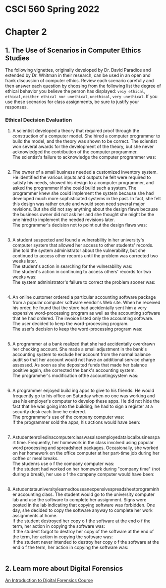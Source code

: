 # CSCI 560 Spring 2022
# Chapter 2
## 1. The Use of Scenarios in Computer Ethics Studies
The following vignettes, originally developed by Dr. David Paradice and extended by
Dr. Whitman in their research, can be used in an open and frank discussion of computer ethics. Review each scenario carefully and then answer each question by choosing from the following list the degree of ethical behavior you believe the person has displayed: `veiy ethical`, `ethical`, `neither ethical nor unethical`, `unethical`, `very unethical`. If you use these scenarios for class assignments, be sure to justify your responses.

### Ethical Decision Evaluation
1. A scientist developed a theory that required proof through the construction of a computer model. She hired a computer programmer to build the model, and the theory was shown to be correct. The scientist won several awards for the development of the theory, but she never acknowledged the contribution of the computer programmer.<br>
The scientist's failure to acknowledge the computer programmer was:<br><br>

2. The owner of a small business needed a customized inventory system. He identified
the various inputs and outputs he felt were required to satisfy his needs, showed his design to a computer programmer, and asked the programmer if she could build such
a system. The programmer knew she could implement the system because she had developed much more sophisticated systems in the past. In fact, she felt this design was rather crude and would soon need several major revisions. But she did not say anything about the design flaws because the business owner did not ask her and she thought she might be the one hired to implement the needed revisions later.
<br>The programmer's decision not to point out the design flaws was:<br><br>

3. A student suspected and found a vulnerability in her university's computer system
that allowed her access to other students' records. She told the system administrator about the vulnerability, but she continued to access other records until the problem was corrected two weeks later.
<br>The student's action in searching for the vulnerability was:
<br>The student's action in continuing to access others' records for two weeks was:
<br>The system administrator's failure to correct the problem sooner was:<br><br>

4. An online customer ordered a particular accounting software package from a popular computer software vendor's Web site. When he received his order, he found that the store had accidentally sent him a very expensive word-processing program as well as the accounting software that he had ordered. The invoice listed only the accounting software. The user decided to keep the word-processing program.
<br>The user's decision to keep the word-processing program was:<br><br>


5. A programmer at a bank realized that she had accidentally overdrawn her checking account. She made a small adjustment in the bank's accounting system to exclude her account from the normal balance audit so that her account would not have an additional service charge assessed. As soon as she deposited funds that made her balance positive again, she corrected the bank's accounting system.
<br>The programmer's modification ofthe accountingsystem was:<br><br>

6. A programmer enjoyed build ing apps to give to his friends. He would frequently go to his office on Saturday when no one was working and use his employer's computer to develop these apps. He did not hide the fact that he was going into the building; he had to sign a register at a security desk each time he entered.
<br>The programmer's use of the company computer was:
<br>If the programmer sold the apps, his actions would have been:<br><br>

7. Astudentenrolledinacomputerclasswasalsoemployedatalocalbusinesspart time. Frequently, her homework in the class involved using popular word processing and spreadsheet packages. Occasionally, she worked on her homework on the office computer at her part-time job during her coffee or meal breaks.
<br>The studenrs use o f the company computer was:
<br>If the student had worked on her homework during "company time" (not during a break), her use o f the company computer would have been:<br><br>

8. Astudentatauniversitylearnedtouseanexpensivespreadsheetprograminher accounting class. The student would go to the university computer lab and use the software to complete her assignment. Signs were posted in the lab indicating that copying software was forbidden. One day, she decided to copy the software anyway to complete her work assignments at home.
<br>If the student destroyed her copy o f the software at the end o f the term, her action in copying the software was:
<br>If the student forgot to destroy her copy of the software at the end of the term, her action in copying the software was:
<br>If the student never intended to destroy her copy o f the software at the end o f the term, her action in copying the software was:<br><br>

## 2. Learn more about Digital Forensics
[An Introduction to Digital Forensics Course](https://www.open.edu/openlearn/science-maths-technology/digital-forensics/content-section-0?intro=1)
